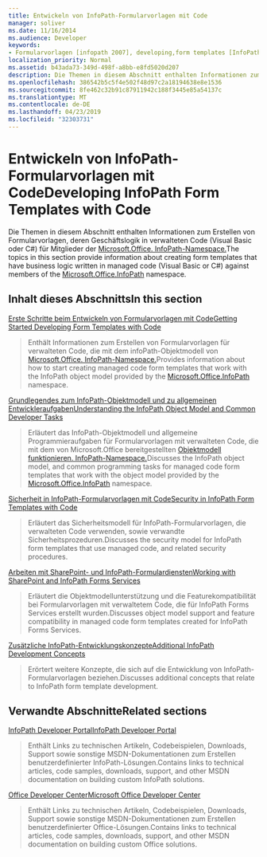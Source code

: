```yaml
---
title: Entwickeln von InfoPath-Formularvorlagen mit Code
manager: soliver
ms.date: 11/16/2014
ms.audience: Developer
keywords:
- Formularvorlagen [infopath 2007], developing,form templates [InfoPath 2007], managed code,InfoPath 2007,managed code form templates [InfoPath 2007]
localization_priority: Normal
ms.assetid: b43ada73-349d-498f-a8bb-e8fd5020d207
description: Die Themen in diesem Abschnitt enthalten Informationen zum Erstellen von Formularvorlagen, deren Geschäftslogik in verwalteten Code (Visual Basic oder C#) für Mitglieder von Microsoft geschrieben wurde. Office. InfoPath-Namespace.
ms.openlocfilehash: 386542b5c5f4e502f48d97c2a18194638e8e1536
ms.sourcegitcommit: 8fe462c32b91c87911942c188f3445e85a54137c
ms.translationtype: MT
ms.contentlocale: de-DE
ms.lasthandoff: 04/23/2019
ms.locfileid: "32303731"
---
```

# <a name="developing-infopath-form-templates-with-code"></a><span data-ttu-id="e5940-104">Entwickeln von InfoPath-Formularvorlagen mit Code</span><span class="sxs-lookup"><span data-stu-id="e5940-104">Developing InfoPath Form Templates with Code</span></span>

<span data-ttu-id="e5940-105">Die Themen in diesem Abschnitt enthalten Informationen zum Erstellen von Formularvorlagen, deren Geschäftslogik in verwalteten Code (Visual Basic oder C#) für Mitglieder der [Microsoft.Office. InfoPath-Namespace.](https://msdn.microsoft.com/library/Microsoft.Office.InfoPath.aspx)</span><span class="sxs-lookup"><span data-stu-id="e5940-105">The topics in this section provide information about creating form templates that have business logic written in managed code (Visual Basic or C#) against members of the [Microsoft.Office.InfoPath](https://msdn.microsoft.com/library/Microsoft.Office.InfoPath.aspx) namespace.</span></span> 
  
## <a name="in-this-section"></a><span data-ttu-id="e5940-106">Inhalt dieses Abschnitts</span><span class="sxs-lookup"><span data-stu-id="e5940-106">In this section</span></span>

[<span data-ttu-id="e5940-107">Erste Schritte beim Entwickeln von Formularvorlagen mit Code</span><span class="sxs-lookup"><span data-stu-id="e5940-107">Getting Started Developing Form Templates with Code</span></span>](getting-started-developing-form-templates-with-code.md)
  
> <span data-ttu-id="e5940-108">Enthält Informationen zum Erstellen von Formularvorlagen für verwalteten Code, die mit dem infoPath-Objektmodell von [Microsoft.Office. InfoPath-Namespace.](https://msdn.microsoft.com/library/Microsoft.Office.InfoPath.aspx)</span><span class="sxs-lookup"><span data-stu-id="e5940-108">Provides information about how to start creating managed code form templates that work with the InfoPath object model provided by the [Microsoft.Office.InfoPath](https://msdn.microsoft.com/library/Microsoft.Office.InfoPath.aspx) namespace.</span></span> 
    
[<span data-ttu-id="e5940-109">Grundlegendes zum InfoPath-Objektmodell und zu allgemeinen Entwickleraufgaben</span><span class="sxs-lookup"><span data-stu-id="e5940-109">Understanding the InfoPath Object Model and Common Developer Tasks</span></span>](understanding-the-infopath-object-model-and-common-developer-tasks.md)
  
> <span data-ttu-id="e5940-110">Erläutert das InfoPath-Objektmodell und allgemeine Programmieraufgaben für Formularvorlagen mit verwalteten Code, die mit dem von Microsoft.Office bereitgestellten [Objektmodell funktionieren. InfoPath-Namespace.](https://msdn.microsoft.com/library/Microsoft.Office.InfoPath.aspx)</span><span class="sxs-lookup"><span data-stu-id="e5940-110">Discusses the InfoPath object model, and common programming tasks for managed code form templates that work with the object model provided by the [Microsoft.Office.InfoPath](https://msdn.microsoft.com/library/Microsoft.Office.InfoPath.aspx) namespace.</span></span> 
    
[<span data-ttu-id="e5940-111">Sicherheit in InfoPath-Formularvorlagen mit Code</span><span class="sxs-lookup"><span data-stu-id="e5940-111">Security in InfoPath Form Templates with Code</span></span>](security-in-infopath-form-templates-with-code.md)
  
> <span data-ttu-id="e5940-112">Erläutert das Sicherheitsmodell für InfoPath-Formularvorlagen, die verwalteten Code verwenden, sowie verwandte Sicherheitsprozeduren.</span><span class="sxs-lookup"><span data-stu-id="e5940-112">Discusses the security model for InfoPath form templates that use managed code, and related security procedures.</span></span>
    
[<span data-ttu-id="e5940-113">Arbeiten mit SharePoint- und InfoPath-Formulardiensten</span><span class="sxs-lookup"><span data-stu-id="e5940-113">Working with SharePoint and InfoPath Forms Services</span></span>](working-with-sharepoint-and-infopath-forms-services.md)
  
> <span data-ttu-id="e5940-114">Erläutert die Objektmodellunterstützung und die Featurekompatibilität bei Formularvorlagen mit verwaltetem Code, die für InfoPath Forms Services erstellt wurden.</span><span class="sxs-lookup"><span data-stu-id="e5940-114">Discusses object model support and feature compatibility in managed code form templates created for InfoPath Forms Services.</span></span> 
    
[<span data-ttu-id="e5940-115">Zusätzliche InfoPath-Entwicklungskonzepte</span><span class="sxs-lookup"><span data-stu-id="e5940-115">Additional InfoPath Development Concepts</span></span>](additional-infopath-development-concepts.md)
  
> <span data-ttu-id="e5940-116">Erörtert weitere Konzepte, die sich auf die Entwicklung von InfoPath-Formularvorlagen beziehen.</span><span class="sxs-lookup"><span data-stu-id="e5940-116">Discusses additional concepts that relate to InfoPath form template development.</span></span>
    
## <a name="related-sections"></a><span data-ttu-id="e5940-117">Verwandte Abschnitte</span><span class="sxs-lookup"><span data-stu-id="e5940-117">Related sections</span></span>

[<span data-ttu-id="e5940-118">InfoPath Developer Portal</span><span class="sxs-lookup"><span data-stu-id="e5940-118">InfoPath Developer Portal</span></span>](https://go.microsoft.com/fwlink?LinkID=11689)
  
> <span data-ttu-id="e5940-119">Enthält Links zu technischen Artikeln, Codebeispielen, Downloads, Support sowie sonstige MSDN-Dokumentationen zum Erstellen benutzerdefinierter InfoPath-Lösungen.</span><span class="sxs-lookup"><span data-stu-id="e5940-119">Contains links to technical articles, code samples, downloads, support, and other MSDN documentation on building custom InfoPath solutions.</span></span>
    
[<span data-ttu-id="e5940-120">Office Developer Center</span><span class="sxs-lookup"><span data-stu-id="e5940-120">Microsoft Office Developer Center</span></span>](https://go.microsoft.com/fwlink?LinkID=27128)
  
> <span data-ttu-id="e5940-121">Enthält Links zu technischen Artikeln, Codebeispielen, Downloads, Support sowie sonstige MSDN-Dokumentationen zum Erstellen benutzerdefinierter Office-Lösungen.</span><span class="sxs-lookup"><span data-stu-id="e5940-121">Contains links to technical articles, code samples, downloads, support, and other MSDN documentation on building custom Office solutions.</span></span>
    

